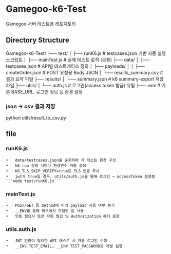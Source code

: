 # Gamegoo-k6-Test
Gamegoo 서버 테스트용 레포지토리

## Directory Structure
Gamegoo-k6-Test/
├── test/
│   ├── runK6.js                 # testcases.json 기반 자동 실행 스크립트
│   ├── mainTest.js             # 실제 테스트 로직 (공통)
├── data/
│   ├── testcases.json          # API별 테스트케이스 정의
│   ├── payloads/
│   │   ├── createOrder.json    # POST 요청용 Body JSON
│   └── results_summary.csv     # 결과 요약 파일
├── results/
│   └── summary.json            # k6 summary-export 저장 파일
├── utils/
│   └── auth.js                 # 로그인(access token 발급) 유틸
├── .env                        # 기본 BASE_URL, 로그인 정보 등 환경 설정


### json -> csv 결과 저장
python utils/result_to_csv.py

## file
### runK6.js
	•	data/testcases.json을 순회하며 각 테스트 환경 구성
	•	k6 run 실행 시마다 환경변수 자동 설정
	•	K6_TLS_SKIP_VERIFY=true로 TLS 인증 무시
	•	jwt가 true일 경우, utils/auth.js를 통해 로그인 → accessToken 설정됨
    ```node test/runK6.js```

### mainTest.js
	•	POST/GET 등 method에 따라 payload 사용 여부 분기
	•	__ENV를 통해 외부에서 주입된 값 사용
	•	인증 필요시 토큰 자동 발급 및 Authorization 헤더 포함

### utils.auth.js
	•	JWT 인증이 필요한 API 테스트 시 자동 로그인 수행
	•	__ENV.TEST_EMAIL, __ENV.TEST_PASSWORD로 계정 설정